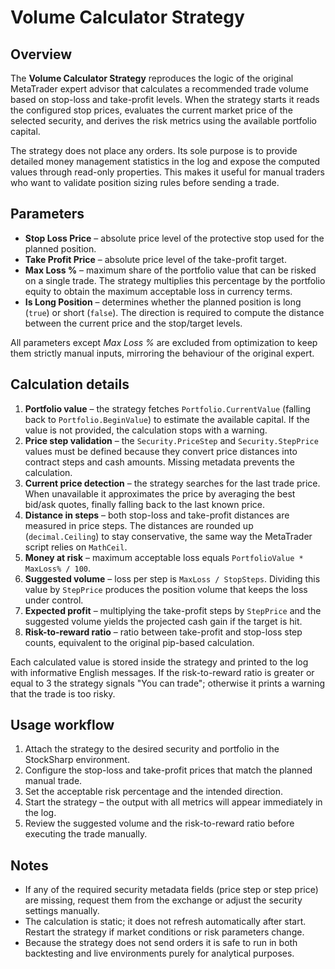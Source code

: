 # Volume Calculator Strategy

## Overview
The **Volume Calculator Strategy** reproduces the logic of the original MetaTrader expert advisor that calculates a recommended trade volume based on stop-loss and take-profit levels. When the strategy starts it reads the configured stop prices, evaluates the current market price of the selected security, and derives the risk metrics using the available portfolio capital.

The strategy does not place any orders. Its sole purpose is to provide detailed money management statistics in the log and expose the computed values through read-only properties. This makes it useful for manual traders who want to validate position sizing rules before sending a trade.

## Parameters
- **Stop Loss Price** – absolute price level of the protective stop used for the planned position.
- **Take Profit Price** – absolute price level of the take-profit target.
- **Max Loss %** – maximum share of the portfolio value that can be risked on a single trade. The strategy multiplies this percentage by the portfolio equity to obtain the maximum acceptable loss in currency terms.
- **Is Long Position** – determines whether the planned position is long (`true`) or short (`false`). The direction is required to compute the distance between the current price and the stop/target levels.

All parameters except *Max Loss %* are excluded from optimization to keep them strictly manual inputs, mirroring the behaviour of the original expert.

## Calculation details
1. **Portfolio value** – the strategy fetches `Portfolio.CurrentValue` (falling back to `Portfolio.BeginValue`) to estimate the available capital. If the value is not provided, the calculation stops with a warning.
2. **Price step validation** – the `Security.PriceStep` and `Security.StepPrice` values must be defined because they convert price distances into contract steps and cash amounts. Missing metadata prevents the calculation.
3. **Current price detection** – the strategy searches for the last trade price. When unavailable it approximates the price by averaging the best bid/ask quotes, finally falling back to the last known price.
4. **Distance in steps** – both stop-loss and take-profit distances are measured in price steps. The distances are rounded up (`decimal.Ceiling`) to stay conservative, the same way the MetaTrader script relies on `MathCeil`.
5. **Money at risk** – maximum acceptable loss equals `PortfolioValue * MaxLoss% / 100`.
6. **Suggested volume** – loss per step is `MaxLoss / StopSteps`. Dividing this value by `StepPrice` produces the position volume that keeps the loss under control.
7. **Expected profit** – multiplying the take-profit steps by `StepPrice` and the suggested volume yields the projected cash gain if the target is hit.
8. **Risk-to-reward ratio** – ratio between take-profit and stop-loss step counts, equivalent to the original pip-based calculation.

Each calculated value is stored inside the strategy and printed to the log with informative English messages. If the risk-to-reward ratio is greater or equal to 3 the strategy signals "You can trade"; otherwise it prints a warning that the trade is too risky.

## Usage workflow
1. Attach the strategy to the desired security and portfolio in the StockSharp environment.
2. Configure the stop-loss and take-profit prices that match the planned manual trade.
3. Set the acceptable risk percentage and the intended direction.
4. Start the strategy – the output with all metrics will appear immediately in the log.
5. Review the suggested volume and the risk-to-reward ratio before executing the trade manually.

## Notes
- If any of the required security metadata fields (price step or step price) are missing, request them from the exchange or adjust the security settings manually.
- The calculation is static; it does not refresh automatically after start. Restart the strategy if market conditions or risk parameters change.
- Because the strategy does not send orders it is safe to run in both backtesting and live environments purely for analytical purposes.
